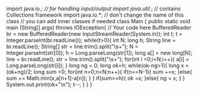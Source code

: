 import java.io.*; // for handling input/output
import java.util.*; // contains Collections framework
import java.io.*;
// don't change the name of this class
// you can add inner classes if needed
class Main {
    public static void main (String[] args)  throws IOException{
        // Your code here
        BufferedReader br = new BufferedReader(new InputStreamReader(System.in));
        int t;
        t = Integer.parseInt(br.readLine());
        while(t>0){
            int N;
            long h;
            String line = br.readLine();
            String[] str = line.trim().split("\\s+");
            N = Integer.parseInt(str[0]);
            h = Long.parseLong(str[1]);
            long a[] = new long[N];
            line = br.readLine();
            str = line.trim().split("\\s+");
            for(int i =0;i<N;i++){
                a[i] = Long.parseLong(str[i]);
            }
            long ng = 0;
            long ok=h;
            while(ok-ng>1){
                long x =(ok+ng)/2;
                long sum =0;
                for(int n=0;n<N;n++){
                    if(n==N-1){
                        sum +=x;
                    }else{
                        sum += Math.min(x,a[n+1]-a[n]);
                    }
                }
                if(sum>=h){
                    ok =x;
                }else{
                    ng = x;
                }
            }
            System.out.print(ok+"\n");
            t--;
        }
    }
}